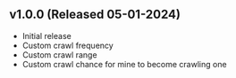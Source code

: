 ## v1.0.0 (Released 05-01-2024)
- Initial release
- Custom crawl frequency
- Custom crawl range
- Custom crawl chance for mine to become crawling one